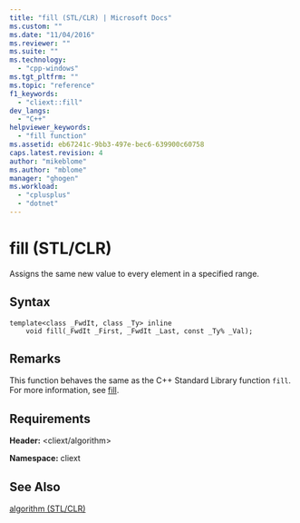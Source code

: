 ```yaml
---
title: "fill (STL/CLR) | Microsoft Docs"
ms.custom: ""
ms.date: "11/04/2016"
ms.reviewer: ""
ms.suite: ""
ms.technology: 
  - "cpp-windows"
ms.tgt_pltfrm: ""
ms.topic: "reference"
f1_keywords: 
  - "cliext::fill"
dev_langs: 
  - "C++"
helpviewer_keywords: 
  - "fill function"
ms.assetid: eb67241c-9bb3-497e-bec6-639900c60758
caps.latest.revision: 4
author: "mikeblome"
ms.author: "mblome"
manager: "ghogen"
ms.workload: 
  - "cplusplus"
  - "dotnet"
---
```

# fill (STL/CLR)
Assigns the same new value to every element in a specified range.  
  
## Syntax  
  
```  
template<class _FwdIt, class _Ty> inline  
    void fill(_FwdIt _First, _FwdIt _Last, const _Ty% _Val);  
```  
  
## Remarks  
 This function behaves the same as the C++ Standard Library function `fill`. For more information, see [fill](../standard-library/algorithm-functions.md#fill).  
  
## Requirements  
 **Header:** \<cliext/algorithm>  
  
 **Namespace:** cliext  
  
## See Also  
 [algorithm (STL/CLR)](../dotnet/algorithm-stl-clr.md)